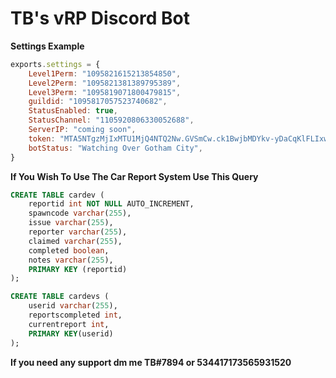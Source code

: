 # TB's vRP Discord Bot


**Settings Example**
```javascript
exports.settings = {
    Level1Perm: "1095821615213854850",
    Level2Perm: "1095821381389795389",
    Level3Perm: "1095819071800479815",
    guildid: "1095817057523740682",
    StatusEnabled: true,
    StatusChannel: "1105920806330052688",
    ServerIP: "coming soon",
    token: "MTA5NTgzMjIxMTU1MjQ4NTQ2Nw.GVSmCw.ck1BwjbMDYkv-yDaCqKlFLIxwPInqyU8kaC7V",
    botStatus: "Watching Over Gotham City",
}
```

**If You Wish To Use The Car Report System Use This Query**
```sql 
CREATE TABLE cardev (
    reportid int NOT NULL AUTO_INCREMENT,
    spawncode varchar(255),
    issue varchar(255), 
    reporter varchar(255), 
    claimed varchar(255),
    completed boolean,
    notes varchar(255),
    PRIMARY KEY (reportid)
);

CREATE TABLE cardevs (
    userid varchar(255),
    reportscompleted int,
    currentreport int,
    PRIMARY KEY(userid)
);
```
**If you need any support dm me TB#7894 or 534417173565931520**

